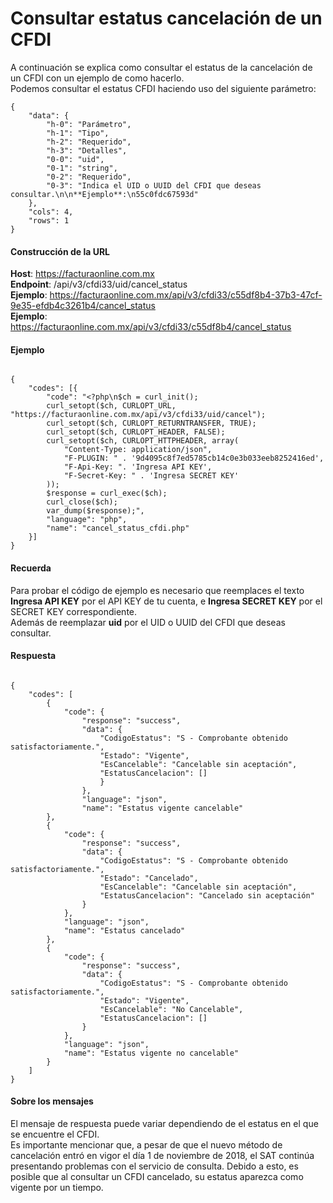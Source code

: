 # Consultar estatus cancelación de un CFDI

A continuación se explica como consultar el estatus de la cancelación de un CFDI con un ejemplo de como hacerlo.  
Podemos consultar el estatus CFDI haciendo uso del siguiente parámetro:

```
{
    "data": {
        "h-0": "Parámetro",
        "h-1": "Tipo",
        "h-2": "Requerido",
        "h-3": "Detalles",
        "0-0": "uid",
        "0-1": "string",
        "0-2": "Requerido",
        "0-3": "Indica el UID o UUID del CFDI que deseas consultar.\n\n**Ejemplo**:\n55c0fdc67593d"
    },
    "cols": 4,
    "rows": 1
}

```


#### Construcción de la URL

**Host**: https://facturaonline.com.mx  
**Endpoint**:  /api/v3/cfdi33/uid/cancel_status  
**Ejemplo**:  https://facturaonline.com.mx/api/v3/cfdi33/c55df8b4-37b3-47cf-9e35-efdb4c3261b4/cancel_status  
**Ejemplo**:  https://facturaonline.com.mx/api/v3/cfdi33/c55df8b4/cancel_status  


#### Ejemplo

```

{
    "codes": [{
        "code": "<?php\n$ch = curl_init();
        curl_setopt($ch, CURLOPT_URL, "https://facturaonline.com.mx/api/v3/cfdi33/uid/cancel");
        curl_setopt($ch, CURLOPT_RETURNTRANSFER, TRUE);
        curl_setopt($ch, CURLOPT_HEADER, FALSE);
        curl_setopt($ch, CURLOPT_HTTPHEADER, array(
            "Content-Type: application/json",
            "F-PLUGIN: " . '9d4095c8f7ed5785cb14c0e3b033eeb8252416ed',
            "F-Api-Key: ". 'Ingresa API KEY',
            "F-Secret-Key: " . 'Ingresa SECRET KEY'
        ));
        $response = curl_exec($ch);
        curl_close($ch);
        var_dump($response);",
        "language": "php",
        "name": "cancel_status_cfdi.php"
    }]
}

```

#### Recuerda

Para probar el código de ejemplo es necesario que reemplaces el texto  **Ingresa API KEY**  por el API KEY de tu cuenta, e **Ingresa SECRET KEY**  por el SECRET KEY correspondiente.  
Además de reemplazar **uid**  por el UID o UUID del CFDI que deseas consultar.


#### Respuesta

```

{
    "codes": [
        {
            "code": {
                "response": "success",
                "data": {
                    "CodigoEstatus": "S - Comprobante obtenido satisfactoriamente.",
                    "Estado": "Vigente",
                    "EsCancelable": "Cancelable sin aceptación",
                    "EstatusCancelacion": []
                    }
                },
                "language": "json",
                "name": "Estatus vigente cancelable"
        },
        {
            "code": {
                "response": "success",
                "data": {
                    "CodigoEstatus": "S - Comprobante obtenido satisfactoriamente.",
                    "Estado": "Cancelado",
                    "EsCancelable": "Cancelable sin aceptación",
                    "EstatusCancelacion": "Cancelado sin aceptación"
                }
            },
            "language": "json",
            "name": "Estatus cancelado"
        },
        {
            "code": {
                "response": "success",
                "data": {
                    "CodigoEstatus": "S - Comprobante obtenido satisfactoriamente.",
                    "Estado": "Vigente",
                    "EsCancelable": "No Cancelable",
                    "EstatusCancelacion": []
                }
            },
            "language": "json",
            "name": "Estatus vigente no cancelable"
        }
    ]
}

```


#### Sobre los mensajes

El mensaje de respuesta puede variar dependiendo de el estatus en el que se encuentre el CFDI.  
Es importante mencionar que, a pesar de que el nuevo método de cancelación entró en vigor el día 1 de noviembre de 2018, el SAT continúa presentando problemas con el servicio de consulta. Debido a esto, es posible que al consultar un CFDI cancelado, su estatus aparezca como vigente por un tiempo.
